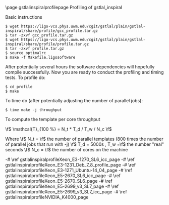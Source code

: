 \page gstlalinspiralprofilepage Profiling of gstlal_inspiral

Basic instructions

	$ wget https://ligo-vcs.phys.uwm.edu/cgit/gstlal/plain/gstlal-inspiral/share/profile/gcc_profile.tar.gz
	$ tar -zxvf gcc_profile.tar.gz	
	$ wget https://ligo-vcs.phys.uwm.edu/cgit/gstlal/plain/gstlal-inspiral/share/profile/profile.tar.gz
	$ tar -zxvf profile.tar.gz
	$ source optimalrc
	$ make -f Makefile.ligosoftware

After potentially several hours the software dependencies will hopefully compile successfully.  Now you are ready to conduct the profiling and timing tests.  To profile do:

	$ cd profile
	$ make

To time do (after potentially adjusting the number of parallel jobs):

	$ time make -j throughput

To compute the template per core throughput

\f$ \mathcal{T}_{100 \%} = N_t * T_d / T_w / N_c \f$

Where \f$ N_t = \f$ the number of parallel templates (800 times the number of parallel jobs that run with -j)  \f$ T_d = 5000s \, T_w =\f$ the number "real" seconds \f$ N_c = \f$ the number of cores on the machine

-# \ref gstlalinspiralprofileXeon_E3-1270_SL6_icc_page
-# \ref gstlalinspiralprofileXeon_E3-1231_Deb_7_8_profile_page
-# \ref gstlalinspiralprofileXeon_E3-1271_Ubuntu-14_04_page
-# \ref gstlalinspiralprofileXeon_E5-2670_SL6_icc_page
-# \ref gstlalinspiralprofileXeon_E5-2670_SL6_page
-# \ref gstlalinspiralprofileXeon_E5-2699_v3_SL7_page
-# \ref gstlalinspiralprofileXeon_E5-2699_v3_SL7_icc_page
-# \ref gstlalinspiralprofileNVIDIA_K4000_page

